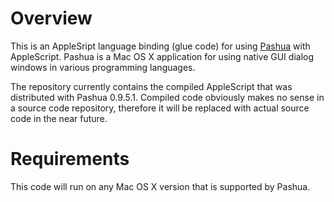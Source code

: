 Overview
===========

This is an AppleSript language binding (glue code) for using [Pashua](http://www.bluem.net/jump/pashua) with AppleScript. Pashua is a Mac OS X application for using native GUI dialog windows in various programming languages.

The repository currently contains the compiled AppleScript that was distributed with Pashua 0.9.5.1. Compiled code obviously makes no sense in a source code repository, therefore it will be replaced with actual source code in the near future.

Requirements
=============
This code will run on any Mac OS X version that is supported by Pashua.

